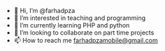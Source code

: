 - 👋 Hi, I’m @farhadpza
- 👀 I’m interested in teaching and programming
- 🌱 I’m currently learning PHP and python 
- 💞️ I’m looking to collaborate on part time projects
- 📫 How to reach me farhadpzamobile@gmail.com 

<!---
farhadpza/farhadpza is a ✨ special ✨ repository because its `README.md` (this file) appears on your GitHub profile.
You can click the Preview link to take a look at your changes.
--->
